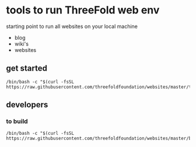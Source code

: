 # tools to run ThreeFold web env

starting point to run all websites on your local machine

- blog
- wiki's
- websites

## get started

```
/bin/bash -c "$(curl -fsSL https://raw.githubusercontent.com/threefoldfoundation/websites/master/tools/install.sh)"
```


## developers

### to build

```
/bin/bash -c "$(curl -fsSL https://raw.githubusercontent.com/threefoldfoundation/websites/master/build.sh)"
```

